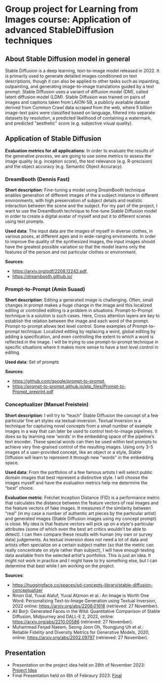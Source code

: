 # Group project for Learning from Images course: Application of advanced StableDiffusion techniques

## About Stable Diffusion model in general
Stable Diffusion is a deep learning, text-to-image model released in 2022. It is primarily used to generate detailed images conditioned on text descriptions, though it can also be applied to other tasks such as inpainting, outpainting, and generating image-to-image translations guided by a text prompt. Stable Diffusion uses a variant of diffusion model (DM), called latent diffusion model (LDM). Stable Diffusion was trained on pairs of images and captions taken from LAION-5B, a publicly available dataset derived from Common Crawl data scraped from the web, where 5 billion image-text pairs were classified based on language, filtered into separate datasets by resolution, a predicted likelihood of containing a watermark, and predicted "aesthetic" score (e.g. subjective visual quality).


## Application of Stable Diffusion
**Evaluation metrics for all applications**: In order to evaluate the results of the generative process, we are going to use some metrics to assess the image quality (e.g. inception score), the text relevance (e.g. R-precision) and the object accuracy (e.g. Semantic Object Accuracy).


### DreamBooth (Dennis Fast)
**Short description**: Fine-tuning a model using DreamBooth technique enables generation of different images of the a subject instance in different environments, with high preservation of subject details and realistic interaction between the scene and the subject. For my part of the project, I want to use the DreamBooth technique to fine-tune Stable Diffusion model in order to create a digital avatar of myself and put it to different scenes using text prompts.

**Used data**: The input data are the images of myself in diverse clothes, in various poses, at different ages and in wide-ranging enviroments. In order to improve the quality of the synthesized images, the input images should have the greatest possible variation so that the model learns only the features of the person and not particular clothes or environment.

**Sources**: 
- https://arxiv.org/pdf/2208.12242.pdf,
- https://dreambooth.github.io/


### Prompt-to-Prompt (Amin Suaad)
**Short description**: Editing a generated image is challenging. Often, small changes in prompt makes a huge change in the image and this localized editing or controlled editing is a problem in situations. Prompt-to-Prompt technique is a solution is such cases. Here, Cross attention layers are key to establish the relation between the image and each word of the prompt. Prompt-to-prompt allows text level control. Some examples of Prompt-to-prompt technique: Localized editing by replacing a word, global editing by adding a specification, and even controlling the extent to which a word is reflected in the image. I will be trying to use prompt-to-prompt technique in specific situations where it makes more sense to have a text level control in editing.

**Used data**: Set of prompts

**Sources**:
- https://github.com/google/prompt-to-prompt,
- https://prompt-to-prompt.github.io/ptp_files/Prompt-to-Prompt_preprint.pdf 

### Conceptualizer (Manuel Freistein)
**Short description**:
I will try to "teach" Stable Diffusion the concept of a few particular fine art styles via textual-inversion. Textual Inversion is a technique for capturing novel concepts from a small number of example images in a way that can later be used to control text-to-image pipelines. It does so by learning new ‘words’ in the embedding space of the pipeline’s text encoder. These special words can then be used within text prompts to achieve very fine-grained control of the resulting images. Using only 3-5 images of a user-provided concept, like an object or a style, Stable Diffusion will learn to represent it through new "words" in the embedding space.

**Used data**:
From the portfolios of a few famous artists I will select public domain images that best represent a distinctive style. I will choose the images myself and have the evaluation metrics help me determine the “best” choice.

**Evaluation metric**:
Fréchet Inception Distance (FID) is a performance metric that calculates the distance between the feature vectors of real images and the feature vectors of fake images. It measures if the similarity between “real” (in my case a number of authentic art pieces by the particular artist) and generated images (Stable Diffusion images using my concept prompt) is close. My idea is that feature vectors will pick up on a style's particular attributes (some of which even the best art critics wouldn't be able to detect). I can then compare these results with human (my own or survey data) judgements. As textual inversion does not need a lot of data and artists often specialize on a certain subject matter (so that the metric can really concentrate on style rather than subject), I will have enough testing data available from the selected artist's portfolios. This is just an idea. It might not work in practice and I might have to try something else, but I can determine that best while I am working on the project.

**Sources**: 
- https://huggingface.co/spaces/sd-concepts-library/stable-diffusion-conceptualizer
- Rinon Gal, Yuval Alaluf, Yuval Atzmon et al.: An Image is Worth One Word: Personalizing Text-to-Image Generation using Textual Inversion, 2022 online: https://arxiv.org/abs/2208.01618 (retrieved: 27 November).
- Ali Borji: Generated Faces in the Wild: Quantitative Comparison of Stable Diffusion, Midjourney and DALL-E 2, 2022, online: https://arxiv.org/abs/2210.00586 (retrieved: 27 November).
- Muhammad Ferjad Naeem, Seong Joon Oh, Youngjung Uh et al.: Reliable Fidelity and Diversity Metrics for Generative Models, 2020, online: https://arxiv.org/abs/2002.09797 (retrieved: 27 November).

## Presentation
- Presentation on the project idea held on 28th of November 2023: [Project Idea](docs/LFI_presentation_intro.pdf)
- Final Presentation held on 6th of Febraury 2023: [Final](docs/LFI_presentation_final.pdf)
